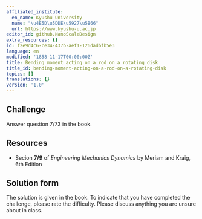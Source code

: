 ```yaml
---
affiliated_institute:
  en_name: Kyushu University
  name: "\u4E5D\u5DDE\u5927\u5B66"
  url: https://www.kyushu-u.ac.jp
editor_id: github.NanoScaleDesign
extra_resources: {}
id: f2e9d4c6-ce34-437b-aef1-126dadbfb5e3
language: en
modified: '1858-11-17T00:00:00Z'
title: Bending moment acting on a rod on a rotating disk
title_id: bending-moment-acting-on-a-rod-on-a-rotating-disk
topics: []
translations: {}
version: '1.0'
---
```


## Challenge
Answer question 7/73 in the book.

## Resources
- Secion **7/9** of *Engineering Mechanics Dynamics* by Meriam and Kraig, 6th Edition


## Solution form
The solution is given in the book.
To indicate that you have completed the challenge, please rate the difficulty.
Please discuss anything you are unsure about in class.
